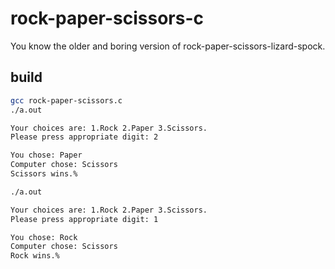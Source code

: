# rock-paper-scissors-c

You know the older and boring version of rock-paper-scissors-lizard-spock.

## build

```bash
gcc rock-paper-scissors.c
./a.out

Your choices are: 1.Rock 2.Paper 3.Scissors.
Please press appropriate digit: 2

You chose: Paper
Computer chose: Scissors
Scissors wins.%

./a.out

Your choices are: 1.Rock 2.Paper 3.Scissors.
Please press appropriate digit: 1

You chose: Rock
Computer chose: Scissors
Rock wins.% 
```

